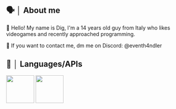 ## 🗣️ │ About me
👋 Hello! My name is Dig, I'm a 14 years old guy from Italy who likes videogames and recently approached programming.

🪼 If you want to contact me, dm me on Discord: @eventh4ndler
## 📢 │ Languages/APIs
<img src="https://github.com/user-attachments/assets/86a32bef-b15c-45e8-b131-dd6f38161979" width="75" height="75" />
<img src="https://github.com/user-attachments/assets/77732d9d-c6fd-4c47-b3ec-c73e5f334994" width="75" height="75" />

